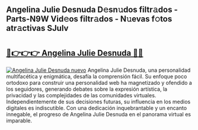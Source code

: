 ## Angelina Julie Desnuda D𝚎sn𝚞dos filtr𝚊dos - Parts-N9W Vid𝚎os filtr𝚊dos - N𝚞evas f𝚘tos atr𝚊ctivas SJulv

# <h2><a href="http://mbcpdf.tromn.icu/?c=Angelina+Julie+Desnuda">🔗👉👉👉 Angelina Julie Desnuda 🔗🔗</a></h2>

[![Angelina Julie Desnuda nuevo](https://i.imgur.com/pEAQMta.gif)](http://mbcpdf.tromn.icu/?c=Angelina+Julie+Desnuda)
Angelina Julie Desnuda, una personalidad multifacética y enigmática, desafía la comprensión fácil. Su enfoque poco ortodoxo para construir una personalidad web ha magnetizado y ofendido a los seguidores, generando debates sobre la expresión artística, la privacidad y las complejidades de las comunidades virtuales. Independientemente de sus decisiones futuras, su influencia en los medios digitales es indiscutible. Con una dedicación inquebrantable y un encanto innegable, el progreso de Angelina Julie Desnuda en el panorama virtual es imparable.

